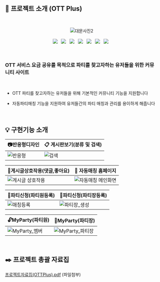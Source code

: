 ## :door: 프로젝트 소개 (OTT Plus)

<br>
<div align=center>
  
  ![대문사진2](https://user-images.githubusercontent.com/90288195/155922225-e4ad04c6-e03f-4c3a-9c8a-930b785f5607.png) <br>&nbsp;<br>
  <img src="https://img.shields.io/badge/Java-v11-007396?&logo=java&logoColor=white&style=flat/"> &nbsp;
  <img src="https://img.shields.io/badge/Spring-v5.2.19-6DB33F?&logo=spring&logoColor=6DB33F&style=flat"> &nbsp;
  <img src="https://img.shields.io/badge/Oracle-v11g-F80000?&logo=ORACLE&logoColor=red&style=flat"> &nbsp;
  <img src="https://img.shields.io/badge/redis-v3.6.0-0769AD?&logo=jQuery&logoColor=DC382D&style=flat"> &nbsp;
  <img src="https://img.shields.io/badge/Tomcat-v9.0.58-F8DC75?&logo=ApacheTomcat&logoColor=F8DC75&style=flat"> &nbsp;
  <img src="https://img.shields.io/badge/Maven-v2.5.1-C71A36?&logo=ApacheMaven&logoColor=C71A36&style=flat"> &nbsp;
  <img src="https://img.shields.io/badge/jQuery-v3.6.0-0769AD?&logo=jQuery&logoColor=0119AD&style=flat"> &nbsp;
  
</div><br>

<h3>OTT 서비스 요금 공유를 목적으로 파티를 찾고자하는 유저들을 위한 커뮤니티 사이트</h3> <br>

- OTT 파티를 찾고자하는 유저들을 위해 기본적인 커뮤니티 기능을 지원합니다

- 자동파티매칭 기능을 지원하여 유저들간의 파티 매칭과 관리를 용이하게 해줍니다

<br>

## :bulb: 구현기능 소개

|:camera:반응형디자인 | :clipboard: 게시판보기(분류 및 검색) |
|--------------------|------------------------------------|
|  ![반응형](https://user-images.githubusercontent.com/90288195/155933503-a662a51b-c2c6-4037-bfc5-da8ae751cf2d.gif)| ![검색](https://user-images.githubusercontent.com/90288195/155946148-058e5e3f-bf93-49f8-b471-d500d15c5b14.gif) |

|:sparkling_heart:게시글상호작용(댓글,좋아요)|:movie_camera: 자동매칭 홈페이지|
|------------------------------------------|-------------------------------|
| ![게시글 상호작용](https://user-images.githubusercontent.com/90288195/156016139-a1d332d1-7e3c-46b9-b97a-6e09e2845708.gif)|![자동매칭 메인화면](https://user-images.githubusercontent.com/90288195/156016925-a67108d7-0099-4dfc-bdaf-f0b3d69ef6d3.gif)|

|:womans_hat:파티신청(파티원등록)|:crown:파티신청(파티장등록)|
|-------------------------------|-------------------------|
|![매칭등록](https://user-images.githubusercontent.com/90288195/156111787-4f6af344-bc43-4eef-a2e0-85ec6928c858.gif)|![파티장_생성](https://user-images.githubusercontent.com/90288195/156122368-777efd5e-3fb8-47c4-a450-caecf38d4f4e.gif)|

|:unlock:MyParty(파티원)|:closed_lock_with_key:MyParty(파티장)|
|--------------------------|-------------------------|
|![MyParty_멤버](https://user-images.githubusercontent.com/90288195/156124259-1f88eca4-fcea-44e4-9077-67ec20d286ff.gif)|![MyParty_파티장](https://user-images.githubusercontent.com/90288195/156124277-0faf9824-f94c-4b5b-b3a3-86c924362097.gif)|

<br>

## :black_nib: 프로젝트 총괄 자료집

[프로젝트자료집(OTTPlus).pdf](https://github.com/inhoekim/FinalPrj/files/8160078/OttPlus_.pdf) (파일첨부)


